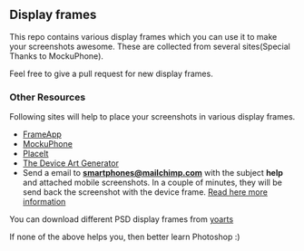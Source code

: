 ## Display frames

This repo contains various display frames which you can use it to make your screenshots awesome.
These are collected from several sites(Special Thanks to MockuPhone).

Feel free to give a pull request for new display frames.

### Other Resources

Following sites will help to place your screenshots in various display frames.

* [FrameApp](http://www.appdemostore.com/frameapp)
* [MockuPhone](http://mockuphone.com/)
* [PlaceIt](https://placeit.net/)
* [The Device Art Generator](http://developer.android.com/distribute/tools/promote/device-art.html)
* Send a email to **smartphones@mailchimp.com** with the subject **help** and attached mobile screenshots.
  In a couple of minutes, they will be send back the screenshot with the device frame.
  [Read here more information](https://blog.mailchimp.com/tool-for-generating-nice-smartphone-screenshots/)

You can download different PSD display frames from [yoarts](http://www.yoarts.com/resources/free-psd-mockup-templates-for-website-application-designs.html)

If none of the above helps you, then better learn Photoshop :)